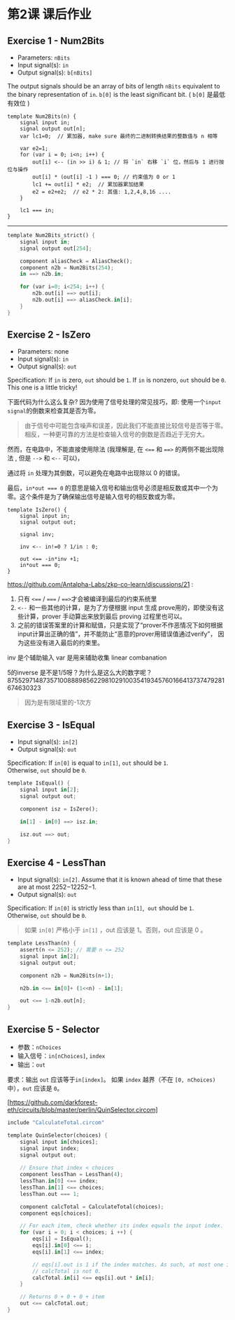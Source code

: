 # 第2课 课后作业

## Exercise 1 - Num2Bits

-   Parameters: `nBits`
-   Input signal(s): `in`
-   Output signal(s): `b[nBits]`

The output signals should be an array of bits of length `nBits` equivalent to the binary representation of `in`. `b[0]` is the least significant bit. ( `b[0]` 是最低有效位 )

```circom
template Num2Bits(n) {
    signal input in;
    signal output out[n];
    var lc1=0;  // 累加器, make sure 最终的二进制转换结果的整数值与 n 相等

    var e2=1;
    for (var i = 0; i<n; i++) {
        out[i] <-- (in >> i) & 1; // 将 `in` 右移 `i` 位，然后与 1 进行按位与操作
        out[i] * (out[i] -1 ) === 0; // 约束值为 0 or 1
        lc1 += out[i] * e2;  // 累加器累加结果
        e2 = e2+e2;  // e2 * 2: 其值: 1,2,4,8,16 ....
    }

    lc1 === in;  
}
```

-----

```rust
template Num2Bits_strict() {
    signal input in;
    signal output out[254];

    component aliasCheck = AliasCheck();
    component n2b = Num2Bits(254);
    in ==> n2b.in;

    for (var i=0; i<254; i++) {
        n2b.out[i] ==> out[i];
        n2b.out[i] ==> aliasCheck.in[i];
    }
}
```


## Exercise 2 - IsZero

-   Parameters: none
-   Input signal(s): `in`
-   Output signal(s): `out`

Specification: If `in` is zero, `out` should be `1`. If `in` is nonzero, `out` should be `0`. This one is a little tricky!

下面代码为什么这么复杂? 因为使用了信号处理的常见技巧，即: 使用一个` input signal `的倒数来检查其是否为零。

> 由于信号中可能包含噪声和误差，因此我们不能直接比较信号是否等于零。相反，一种更可靠的方法是检查输入信号的倒数是否趋近于无穷大。

然而，在电路中，不能直接使用除法 (我理解是, 在 `<==` 和 `==>` 的两侧不能出现除法 , 但是 `-->` 和 `<--` 可以)，

通过将 `in` 处理为其倒数，可以避免在电路中出现除以 0 的错误。

最后，`in*out === 0` 的意思是输入信号和输出信号必须是相反数或其中一个为零。这个条件是为了确保输出信号是输入信号的相反数或为零。



```circom
template IsZero() {
    signal input in;
    signal output out;

    signal inv;

    inv <-- in!=0 ? 1/in : 0;

    out <== -in*inv +1;
    in*out === 0;
}
```


https://github.com/Antalpha-Labs/zkp-co-learn/discussions/21 : 
1.  只有 `<==` / `===` / `==>`才会被编译到最后的约束系统里
2.  `<--` 和一些其他的计算，是为了方便根据 input 生成 prove用的，即使没有这些计算，prover 手动算出来放到最后 proving 过程里也可以。
3.  之前的错误答案里的计算和赋值，只是实现了“prover不作恶情况下如何根据input计算出正确的值”，并不能防止“恶意的prover用错误值通过verify”， 因为这些没有进入最后的约束里。

inv 是个辅助输入
var 是用来辅助收集 linear combanation

5的inverse 是不是1/5呀？为什么是这么大的数字呢？8755297148735710088898562298102910035419345760166413737479281674630323
> 因为是有限域里的-1次方


## Exercise 3 - IsEqual
-   Input signal(s): `in[2]`
-   Output signal(s): `out`

Specification: If `in[0]` is equal to `in[1]`, `out` should be `1`. Otherwise, `out` should be `0`.

```rust
template IsEqual() {
    signal input in[2];
    signal output out;

    component isz = IsZero();

    in[1] - in[0] ==> isz.in;

    isz.out ==> out;
}
```

## Exercise 4 - LessThan

-   Input signal(s): `in[2]`. Assume that it is known ahead of time that these are at most 2252−12252−1.
-   Output signal(s): `out` 

Specification: If `in[0]` is strictly less than `in[1]`,  `out` should be `1`. Otherwise, `out` should be `0`.
> 如果 `in[0]` 严格小于 `in[1]` ，out 应该是 1。否则，out 应该是 0 。

```rust
template LessThan(n) {
    assert(n <= 252); // 需要 n <= 252
    signal input in[2];
    signal output out;

    component n2b = Num2Bits(n+1);

    n2b.in <== in[0]+ (1<<n) - in[1];

    out <== 1-n2b.out[n];
}
```

## Exercise 5 - Selector

-   参数：`nChoices`
-   输入信号：`in[nChoices]`, `index`
-   输出：`out`

要求：输出 `out` 应该等于`in[index]`。 如果 `index` 越界（不在 `[0, nChoices)` 中），`out` 应该是 `0`。

[https://github.com/darkforest-eth/circuits/blob/master/perlin/QuinSelector.circom]

```rust
include "CalculateTotal.circom"

template QuinSelector(choices) {
    signal input in[choices];
    signal input index;
    signal output out;
    
    // Ensure that index < choices
    component lessThan = LessThan(4);
    lessThan.in[0] <== index;
    lessThan.in[1] <== choices;
    lessThan.out === 1;

    component calcTotal = CalculateTotal(choices);
    component eqs[choices];

    // For each item, check whether its index equals the input index.
    for (var i = 0; i < choices; i ++) {
        eqs[i] = IsEqual();
        eqs[i].in[0] <== i;
        eqs[i].in[1] <== index;

        // eqs[i].out is 1 if the index matches. As such, at most one input to
        // calcTotal is not 0.
        calcTotal.in[i] <== eqs[i].out * in[i];
    }

    // Returns 0 + 0 + 0 + item
    out <== calcTotal.out;
}
```


